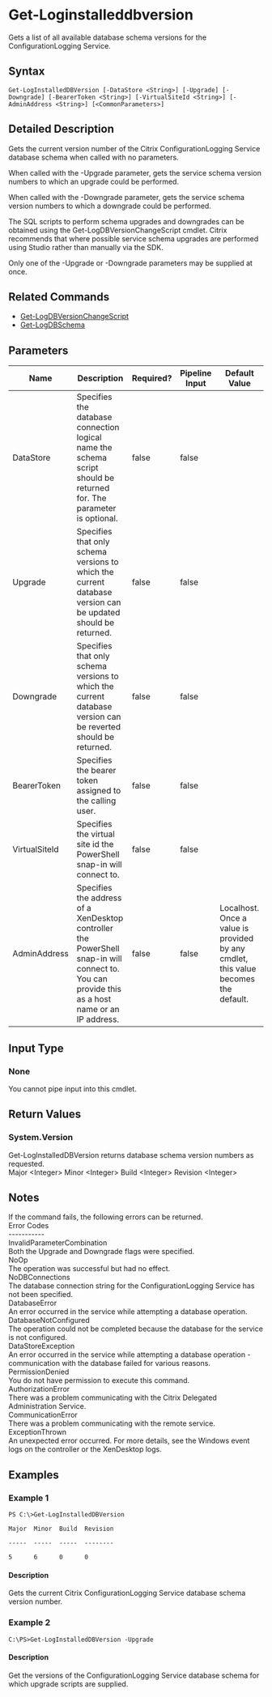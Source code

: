﻿
# Get-Loginstalleddbversion
Gets a list of all available database schema versions for the ConfigurationLogging Service.
## Syntax
```
Get-LogInstalledDBVersion [-DataStore <String>] [-Upgrade] [-Downgrade] [-BearerToken <String>] [-VirtualSiteId <String>] [-AdminAddress <String>] [<CommonParameters>]
```
## Detailed Description
Gets the current version number of the Citrix ConfigurationLogging Service database schema when called with no parameters.

When called with the -Upgrade parameter, gets the service schema version numbers to which an upgrade could be performed.

When called with the -Downgrade parameter, gets the service schema version numbers to which a downgrade could be performed.

The SQL scripts to perform schema upgrades and downgrades can be obtained using the Get-LogDBVersionChangeScript cmdlet. Citrix recommends that where possible service schema upgrades are performed using Studio rather than manually via the SDK.

Only one of the -Upgrade or -Downgrade parameters may be supplied at once.


## Related Commands

* [Get-LogDBVersionChangeScript](../Get-LogDBVersionChangeScript/)
* [Get-LogDBSchema](../Get-LogDBSchema/)
## Parameters
| Name   | Description | Required? | Pipeline Input | Default Value |
| --- | --- | --- | --- | --- |
| DataStore | Specifies the database connection logical name the schema script should be returned for. The parameter is optional. | false | false |  |
| Upgrade | Specifies that only schema versions to which the current database version can be updated should be returned. | false | false |  |
| Downgrade | Specifies that only schema versions to which the current database version can be reverted should be returned. | false | false |  |
| BearerToken | Specifies the bearer token assigned to the calling user. | false | false |  |
| VirtualSiteId | Specifies the virtual site id the PowerShell snap-in will connect to. | false | false |  |
| AdminAddress | Specifies the address of a XenDesktop controller the PowerShell snap-in will connect to. You can provide this as a host name or an IP address. | false | false | Localhost. Once a value is provided by any cmdlet, this value becomes the default. |

## Input Type

### None
You cannot pipe input into this cmdlet.
## Return Values

### System.Version
Get-LogInstalledDBVersion returns database schema version numbers as requested.<br>Major &lt;Integer&gt; Minor &lt;Integer&gt; Build &lt;Integer&gt; Revision &lt;Integer&gt;
## Notes
If the command fails, the following errors can be returned.<br>    Error Codes<br>    -----------<br>    InvalidParameterCombination<br>        Both the Upgrade and Downgrade flags were specified.<br>    NoOp<br>        The operation was successful but had no effect.<br>    NoDBConnections<br>        The database connection string for the ConfigurationLogging Service has not been specified.<br>    DatabaseError<br>        An error occurred in the service while attempting a database operation.<br>    DatabaseNotConfigured<br>        The operation could not be completed because the database for the service is not configured.<br>    DataStoreException<br>        An error occurred in the service while attempting a database operation - communication with the database failed for various reasons.<br>    PermissionDenied<br>        You do not have permission to execute this command.<br>    AuthorizationError<br>        There was a problem communicating with the Citrix Delegated Administration Service.<br>    CommunicationError<br>        There was a problem communicating with the remote service.<br>    ExceptionThrown<br>        An unexpected error occurred.  For more details, see the Windows event logs on the controller or the XenDesktop logs.
## Examples

### Example 1
```
PS C:\>Get-LogInstalledDBVersion

Major  Minor  Build  Revision

-----  -----  -----  --------

5      6      0      0
```
#### Description
Gets the current Citrix ConfigurationLogging Service database schema version number.
### Example 2
```
C:\PS>Get-LogInstalledDBVersion -Upgrade
```
#### Description
Get the versions of the ConfigurationLogging Service database schema for which upgrade scripts are supplied.
